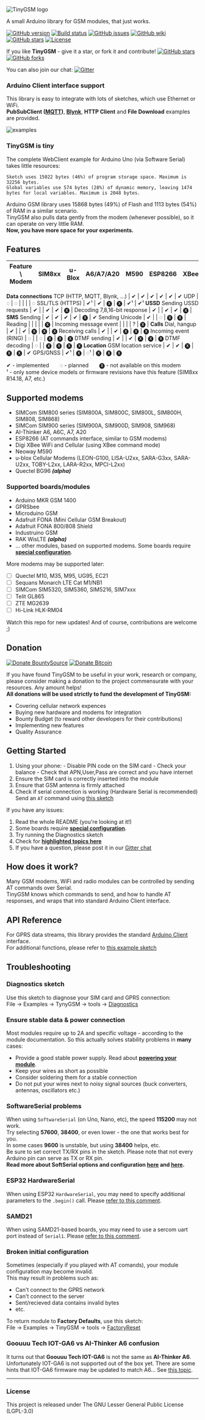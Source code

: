 ![TinyGSM logo](https://cdn.rawgit.com/vshymanskyy/TinyGSM/d18e93dc51fe988a0b175aac647185457ef640b5/extras/logo.svg)

A small Arduino library for GSM modules, that just works.
<!---
[![GitHub download](https://img.shields.io/github/downloads/vshymanskyy/TinyGSM/total.svg)](https://github.com/vshymanskyy/TinyGSM/releases/latest)--->
[![GitHub version](https://img.shields.io/github/release/vshymanskyy/TinyGSM.svg)](https://github.com/vshymanskyy/TinyGSM/releases/latest)
[![Build status](https://img.shields.io/travis/vshymanskyy/TinyGSM.svg)](https://travis-ci.org/vshymanskyy/TinyGSM)
[![GitHub issues](https://img.shields.io/github/issues/vshymanskyy/TinyGSM.svg)](https://github.com/vshymanskyy/TinyGSM/issues)
[![GitHub wiki](https://img.shields.io/badge/Wiki-available-brightgreen.svg)](https://github.com/vshymanskyy/TinyGSM/wiki)
[![GitHub stars](https://img.shields.io/github/stars/vshymanskyy/TinyGSM.svg)](https://github.com/vshymanskyy/TinyGSM/stargazers)
[![License](https://img.shields.io/badge/license-LGPL3-blue.svg)](https://github.com/vshymanskyy/TinyGSM/blob/master/LICENSE)

If you like **TinyGSM** - give it a star, or fork it and contribute!
[![GitHub stars](https://img.shields.io/github/stars/vshymanskyy/TinyGSM.svg?style=social&label=Star)](https://github.com/vshymanskyy/TinyGSM/stargazers)
[![GitHub forks](https://img.shields.io/github/forks/vshymanskyy/TinyGSM.svg?style=social&label=Fork)](https://github.com/vshymanskyy/TinyGSM/network)

You can also join our chat:
[![Gitter](https://img.shields.io/gitter/room/vshymanskyy/TinyGSM.svg)](https://gitter.im/tinygsm)

### Arduino Client interface support
This library is easy to integrate with lots of sketches, which use Ethernet or WiFi.  
**PubSubClient ([MQTT](http://mqtt.org/))**, **[Blynk](http://blynk.cc)**, **HTTP Client** and **File Download** examples are provided.

![examples](/extras/examples.png)

### TinyGSM is tiny
The complete WebClient example for Arduino Uno (via Software Serial) takes little resources:
```
Sketch uses 15022 bytes (46%) of program storage space. Maximum is 32256 bytes.
Global variables use 574 bytes (28%) of dynamic memory, leaving 1474 bytes for local variables. Maximum is 2048 bytes.
```
Arduino GSM library uses 15868 bytes (49%) of Flash and 1113 bytes (54%) of RAM in a similar scenario.  
TinyGSM also pulls data gently from the modem (whenever possible), so it can operate on very little RAM.  
**Now, you have more space for your experiments.**

## Features

Feature \ Modem              | SIM8xx | u-Blox | A6/A7/A20 | M590 | ESP8266 | XBee
---                          | ---    | ---    | ---       | ---  | ---     | ---
**Data connections**
TCP (HTTP, MQTT, Blynk, ...) | ✔      | ✔      | ✔         | ✔    | ✔       | ✔
UDP                          | ◌      | ◌      |           |      |         | ◌
SSL/TLS (HTTPS)              | ✔¹     | ✔      | 🅧        | 🅧    | ✔¹      | ✔¹
**USSD**
Sending USSD requests        | ✔      |        | ✔         | ✔    | 🅧       |
Decoding 7,8,16-bit response | ✔      |        | ✔         | ✔    | 🅧      |
**SMS**
Sending                      | ✔      | ✔      | ✔         | ✔    | 🅧      | ✔
Sending Unicode              | ✔      |        | ◌         | 🅧   | 🅧      |
Reading                      |        |        |           |      | 🅧      |
Incoming message event       |        |        |           | ?    | 🅧      |
**Calls**
Dial, hangup                 | ✔      |        | ✔         | 🅧   | 🅧      | 🅧
Receiving calls              | ✔      |        | ✔         | 🅧   | 🅧      | 🅧
Incoming event (RING)        | ◌      |        | ◌         | 🅧   | 🅧      | 🅧
DTMF sending                 | ✔      |        | ✔         | 🅧   | 🅧      | 🅧
DTMF decoding                | ◌      |        | 🅧        | 🅧   | 🅧      | 🅧
**Location**
GSM location service         | ✔      | ✔      | 🅧        | 🅧   | 🅧      | ✔
GPS/GNSS                     | ✔¹     | 🅧     | ◌¹        | 🅧   | 🅧      | 🅧

✔ - implemented  ◌ - planned  🅧 - not available on this modem  
¹ - only some device models or firmware revisions have this feature (SIM8xx R14.18, A7, etc.)  

## Supported modems

- SIMCom SIM800 series (SIM800A, SIM800C, SIM800L, SIM800H, SIM808, SIM868)
- SIMCom SIM900 series (SIM900A, SIM900D, SIM908, SIM968)
- AI-Thinker A6, A6C, A7, A20
- ESP8266 (AT commands interface, similar to GSM modems)
- Digi XBee WiFi and Cellular (using XBee command mode)
- Neoway M590
- u-blox Cellular Modems (LEON-G100, LISA-U2xx, SARA-G3xx, SARA-U2xx, TOBY-L2xx, LARA-R2xx, MPCI-L2xx)
- Quectel BG96 ***(alpha)***

### Supported boards/modules
- Arduino MKR GSM 1400
- GPRSbee
- Microduino GSM
- Adafruit FONA (Mini Cellular GSM Breakout)
- Adafruit FONA 800/808 Shield
- Industruino GSM
- RAK WisLTE ***(alpha)***
- ... other modules, based on supported modems. Some boards require [**special configuration**](https://github.com/vshymanskyy/TinyGSM/wiki/Board-configuration).

More modems may be supported later:
- [ ] Quectel M10, M35, M95, UG95, EC21
- [ ] Sequans Monarch LTE Cat M1/NB1
- [ ] SIMCom SIM5320, SIM5360, SIM5216, SIM7xxx
- [ ] Telit GL865
- [ ] ZTE MG2639
- [ ] Hi-Link HLK-RM04

Watch this repo for new updates! And of course, contributions are welcome ;)

## Donation

[![Donate BountySource](https://img.shields.io/badge/Donate-BountySource-149E5E.svg)](https://salt.bountysource.com/checkout/amount?team=tinygsm-dev)
[![Donate Bitcoin](https://img.shields.io/badge/Donate-Bitcoin-orange.svg)](http://tny.im/aen)

If you have found TinyGSM to be useful in your work, research or company, please consider making a donation to the project commensurate with your resources. Any amount helps!  
**All donations will be used strictly to fund the development of TinyGSM:**
- Covering cellular network expences
- Buying new hardware and modems for integration
- Bounty Budget (to reward other developers for their contributions)
- Implementing new features
- Quality Assurance

## Getting Started

  1. Using your phone:
    - Disable PIN code on the SIM card
    - Check your balance
    - Check that APN,User,Pass are correct and you have internet
  2. Ensure the SIM card is correctly inserted into the module
  3. Ensure that GSM antenna is firmly attached
  4. Check if serial connection is working (Hardware Serial is recommended)  
     Send an ```AT``` command using [this sketch](tools/AT_Debug/AT_Debug.ino)

If you have any issues:

  1. Read the whole README (you're looking at it!)
  2. Some boards require [**special configuration**](https://github.com/vshymanskyy/TinyGSM/wiki/Board-configuration).
  3. Try running the Diagnostics sketch
  4. Check for [**highlighted topics here**](https://github.com/vshymanskyy/TinyGSM/issues?utf8=%E2%9C%93&q=is%3Aissue+label%3A%22for+reference%22+)
  5. If you have a question, please post it in our [Gitter chat](https://gitter.im/tinygsm)

## How does it work?

Many GSM modems, WiFi and radio modules can be controlled by sending AT commands over Serial.  
TinyGSM knows which commands to send, and how to handle AT responses, and wraps that into standard Arduino Client interface.

## API Reference

For GPRS data streams, this library provides the standard [Arduino Client](https://www.arduino.cc/en/Reference/ClientConstructor) interface.  
For additional functions, please refer to [this example sketch](examples/AllFunctions/AllFunctions.ino)

## Troubleshooting

### Diagnostics sketch

Use this sketch to diagnose your SIM card and GPRS connection:  
  File -> Examples -> TynyGSM -> tools -> [Diagnostics](https://github.com/vshymanskyy/TinyGSM/blob/master/tools/Diagnostics/Diagnostics.ino)

### Ensure stable data & power connection

Most modules require up to 2A and specific voltage - according to the module documentation.
So this actually solves stability problems in **many** cases:
- Provide a good stable power supply. Read about [**powering your module**](https://github.com/vshymanskyy/TinyGSM/wiki/Powering-GSM-module).
- Keep your wires as short as possible
- Consider soldering them for a stable connection
- Do not put your wires next to noisy signal sources (buck converters, antennas, oscillators etc.)

### SoftwareSerial problems

When using ```SoftwareSerial``` (on Uno, Nano, etc), the speed **115200** may not work.  
Try selecting **57600**, **38400**, or even lower - the one that works best for you.  
In some cases **9600** is unstable, but using **38400** helps, etc.  
Be sure to set correct TX/RX pins in the sketch. Please note that not every Arduino pin can serve as TX or RX pin.  
**Read more about SoftSerial options and configuration [here](https://www.pjrc.com/teensy/td_libs_AltSoftSerial.html) and [here](https://www.arduino.cc/en/Reference/SoftwareSerial).**

### ESP32 HardwareSerial

When using ESP32 `HardwareSerial`, you may need to specify additional parameters to the `.begin()` call.
Please [refer to this comment](https://github.com/vshymanskyy/TinyGSM/issues/91#issuecomment-356024747).

### SAMD21

When using SAMD21-based boards, you may need to use a sercom uart port instead of `Serial1`.
Please [refer to this comment](https://github.com/vshymanskyy/TinyGSM/issues/102#issuecomment-345548941).

### Broken initial configuration

Sometimes (especially if you played with AT comands), your module configuration may become invalid.  
This may result in problems such as:

 * Can't connect to the GPRS network
 * Can't connect to the server
 * Sent/recieved data contains invalid bytes
 * etc.

To return module to **Factory Defaults**, use this sketch:  
  File -> Examples -> TinyGSM -> tools -> [FactoryReset](https://github.com/vshymanskyy/TinyGSM/blob/master/tools/FactoryReset/FactoryReset.ino)

### Goouuu Tech IOT-GA6 vs AI-Thinker A6 confusion

It turns out that **Goouuu Tech IOT-GA6** is not the same as **AI-Thinker A6**. Unfortunately IOT-GA6 is not supported out of the box yet. There are some hints that IOT-GA6 firmware may be updated to match A6... See [this topic](https://github.com/vshymanskyy/TinyGSM/issues/164).

__________

### License
This project is released under
The GNU Lesser General Public License (LGPL-3.0)
